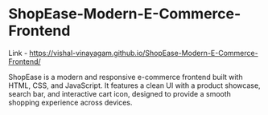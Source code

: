 # ShopEase-Modern-E-Commerce-Frontend
Link - https://vishal-vinayagam.github.io/ShopEase-Modern-E-Commerce-Frontend/

 ShopEase is a modern and responsive e-commerce frontend built with HTML, CSS, and JavaScript. It features a clean UI with a product showcase, search bar, and interactive cart icon, designed to provide a smooth shopping experience across devices.
